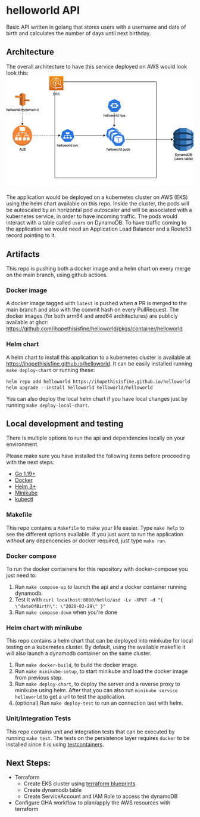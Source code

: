 # helloworld API

Basic API written in golang that stores users with a username and date of birth and calculates the number of days until next birthday.

## Architecture

The overall architecture to have this service deployed on AWS would look look this:
![Architecture](./docs/architecture.png)

The application would be deployed on a kubernetes cluster on AWS (EKS) using the helm chart available on this repo. Inside the cluster, the pods will be autoscaled by an horizontal pod autoscaler and will be associated with a kubernetes service, in order to have incoming traffic.
The pods would interact with a table called `users` on DynamoDB. 
To have traffic coming to the application we would need an Application Load Balancer and a Route53 record pointing to it.

## Artifacts

This repo is pushing both a docker image and a helm chart on every merge on the main branch, using github actions.

### Docker image

A docker image tagged with `latest` is pushed when a PR is merged to the main branch and also with the commit hash on every PullRequest. The docker images (for both arm64 and amd64 architectures) are publicly available at ghcr: https://github.com/ihopethisisfine/helloworld/pkgs/container/helloworld

### Helm chart

A helm chart to install this application to a kubernetes cluster is available at https://ihopethisisfine.github.io/helloworld. 
It can be easily installed running `make deploy-chart` or running these:
```
helm repo add helloworld https://ihopethisisfine.github.io/helloworld
helm upgrade --install helloworld helloworld/helloworld
```

You can also deploy the local helm chart if you have local changes just by running `make deploy-local-chart`.

## Local development and testing

There is multiple options to run the api and dependencies locally on your environment.

Please make sure you have installed the following items before proceeding with the next steps:

* [Go 1.19+](https://golang.org/doc/install)
* [Docker](https://docs.docker.com/get-docker/)
* [Helm 3+](https://helm.sh/docs/intro/install/)
* [Minikube](https://minikube.sigs.k8s.io/docs/start/)
* [kubectl](https://kubernetes.io/docs/tasks/tools/install-kubectl-macos/)

### Makefile

This repo contains a `Makefile` to make your life easier. Type `make help` to see the different options available.
If you just want to run the application without any depencencies or docker required, just type `make run`.

### Docker compose

To run the docker containers for this repository with docker-compose you just need to:

1. Run `make compose-up` to launch the api and a docker container running dynamodb.
2. Test it with `curl localhost:8080/hello/asd -Lv -XPUT -d "{ \"dateOfBirth\": \"2020-02-29\" }"`
3. Run `make compose-down` when you're done

### Helm chart with minikube

This repo contains a helm chart that can be deployed into minikube for local testing on a kubernetes cluster. 
By default, using the available makefile it will also launch a dynamodb container on the same cluster.

1. Run `make docker-build`, to build the docker image.
2. Run `make minikube-setup`, to start minikube and load the docker image from previous step.
3. Run `make deploy-chart`, to deploy the server and a reverse proxy to minikube using helm. After that you can also run `minikube service helloworld` to get a url to test the application.
4. (optional) Run `make deploy-test` to run an connection test with helm.

### Unit/Integration Tests

This repo contains unit and integration tests that can be executed by running `make test`.
The tests on the persistence layer requires `docker` to be installed since it is using [testcontainers](https://golang.testcontainers.org/).

## Next Steps:
* Terraform
    * Create EKS cluster using [terraform blueprints](https://github.com/aws-ia/terraform-aws-eks-blueprints)
    * Create dynamodb table
    * Create ServiceAccount and IAM Role to access the dynamoDB
* Configure GHA workflow to plan/apply the AWS resources with terraform

